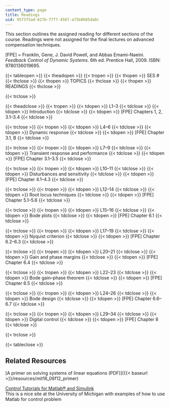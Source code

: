 ```yaml
---
content_type: page
title: Readings
uid: 95f3f5ad-627b-f7f7-4567-a75b0685da0c
---
```


This section outlines the assigned reading for different sections of the course. Readings were not assigned for the final lectures on advanced compensation techniques.

\[FPE\] = Franklin, Gene, J. David Powell, and Abbas Emami–Naeini. _Feedback Control of Dynamic Systems_. 6th ed. Prentice Hall, 2009. ISBN: 9780136019695.

{{< tableopen >}}
{{< theadopen >}}
{{< tropen >}}
{{< thopen >}}
SES #
{{< thclose >}}
{{< thopen >}}
TOPICS
{{< thclose >}}
{{< thopen >}}
READINGS
{{< thclose >}}

{{< trclose >}}

{{< theadclose >}}
{{< tropen >}}
{{< tdopen >}}
L1–3
{{< tdclose >}}
{{< tdopen >}}
Introduction
{{< tdclose >}}
{{< tdopen >}}
\[FPE\] Chapters 1, 2, 3.1–3.4
{{< tdclose >}}

{{< trclose >}}
{{< tropen >}}
{{< tdopen >}}
L4–6
{{< tdclose >}}
{{< tdopen >}}
Dynamic response
{{< tdclose >}}
{{< tdopen >}}
\[FPE\] Chapter 3.1, B
{{< tdclose >}}

{{< trclose >}}
{{< tropen >}}
{{< tdopen >}}
L7–9
{{< tdclose >}}
{{< tdopen >}}
Transient response and performance
{{< tdclose >}}
{{< tdopen >}}
\[FPE\] Chapter 3.1–3.5
{{< tdclose >}}

{{< trclose >}}
{{< tropen >}}
{{< tdopen >}}
L10–11
{{< tdclose >}}
{{< tdopen >}}
Disturbances and sensitivity
{{< tdclose >}}
{{< tdopen >}}
\[FPE\] Chapter 4.1–4.3
{{< tdclose >}}

{{< trclose >}}
{{< tropen >}}
{{< tdopen >}}
L12–14
{{< tdclose >}}
{{< tdopen >}}
Root locus techniques
{{< tdclose >}}
{{< tdopen >}}
\[FPE\] Chapter 5.1–5.6
{{< tdclose >}}

{{< trclose >}}
{{< tropen >}}
{{< tdopen >}}
L15–16
{{< tdclose >}}
{{< tdopen >}}
Bode plots
{{< tdclose >}}
{{< tdopen >}}
\[FPE\] Chapter 6.1
{{< tdclose >}}

{{< trclose >}}
{{< tropen >}}
{{< tdopen >}}
L17–19
{{< tdclose >}}
{{< tdopen >}}
Nyquist criterion
{{< tdclose >}}
{{< tdopen >}}
\[FPE\] Chapter 6.2–6.3
{{< tdclose >}}

{{< trclose >}}
{{< tropen >}}
{{< tdopen >}}
L20–21
{{< tdclose >}}
{{< tdopen >}}
Gain and phase margins
{{< tdclose >}}
{{< tdopen >}}
\[FPE\] Chapter 6.4
{{< tdclose >}}

{{< trclose >}}
{{< tropen >}}
{{< tdopen >}}
L22–23
{{< tdclose >}}
{{< tdopen >}}
Bode gain–phase theorem
{{< tdclose >}}
{{< tdopen >}}
\[FPE\] Chapter 6.5
{{< tdclose >}}

{{< trclose >}}
{{< tropen >}}
{{< tdopen >}}
L24–26
{{< tdclose >}}
{{< tdopen >}}
Bode design
{{< tdclose >}}
{{< tdopen >}}
\[FPE\] Chapter 6.6–6.7
{{< tdclose >}}

{{< trclose >}}
{{< tropen >}}
{{< tdopen >}}
L29–34
{{< tdclose >}}
{{< tdopen >}}
Digital control
{{< tdclose >}}
{{< tdopen >}}
\[FPE\] Chapter 8
{{< tdclose >}}

{{< trclose >}}

{{< tableclose >}}

Related Resources
-----------------

[A primer on solving systems of linear equations (PDF)]({{< baseurl >}}/resources/mit16_06f12_primer)

[Control Tutorials for Matlab® and Simulink](http://ctms.engin.umich.edu/CTMS/index.php?aux=Home)  
This is a nice site at the University of Michigan with examples of how to use Matlab for control problem